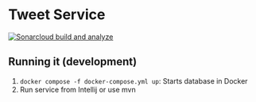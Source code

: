 # Tweet Service
[![Sonarcloud build and analyze](https://github.com/BartdBont/s6-TweetService/actions/workflows/sonarcloud.yml/badge.svg)](https://github.com/BartdBont/s6-TweetService/actions/workflows/sonarcloud.yml)
## Running it (development)

1. `docker compose -f docker-compose.yml up`: Starts database in Docker
2. Run service from Intellij or use mvn
